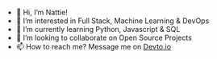 - 👋 Hi, I’m Nattie!
- 👀 I’m interested in Full Stack, Machine Learning & DevOps
- 🌱 I’m currently learning Python, Javascript & SQL
- 💞️ I’m looking to collaborate on Open Source Projects
- 📫 How to reach me? Message me on [Devto.io](https://dev.to/nattie)

<!---
naturalneuralnet/naturalneuralnet is a ✨ special ✨ repository because its `README.md` (this file) appears on your GitHub profile.
You can click the Preview link to take a look at your changes.
--->
